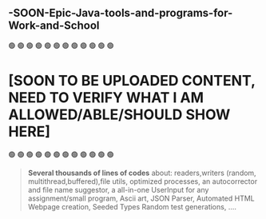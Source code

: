 ## -SOON-Epic-Java-tools-and-programs-for-Work-and-School

🟢        🟢          🟢        🟢          🟢        🟢          🟢        🟢          🟢        🟢          🟢        🟢
<span style="color:green;font-weight:bold">  <h1> [SOON TO BE UPLOADED CONTENT, NEED TO VERIFY WHAT I AM ALLOWED/ABLE/SHOULD SHOW HERE] </h1> </span>
🟢        🟢          🟢        🟢          🟢        🟢          🟢        🟢          🟢        🟢          🟢        🟢
  
> **Several thousands of lines of codes** about: readers,writers (random, multithread,buffered),file utils, optimized processes, an autocorrector and file name suggestor, a all-in-one UserInput for any assignment/small program, Ascii art, JSON Parser, Automated HTML Webpage creation, Seeded Types Random test generations, ....
